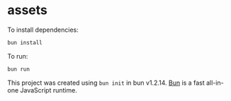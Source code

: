# assets

To install dependencies:

```bash
bun install
```

To run:

```bash
bun run
```

This project was created using `bun init` in bun v1.2.14. [Bun](https://bun.sh) is a fast all-in-one JavaScript runtime.

